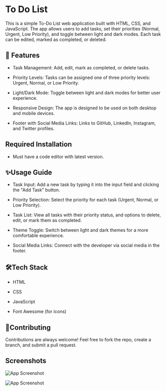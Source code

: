 
# To Do List                      
This is a simple To-Do List web application built with HTML, CSS, and JavaScript. The app allows users to add tasks, set their priorities (Normal, Urgent, Low Priority), and toggle between light and dark modes. Each task can be edited, marked as completed, or deleted.


## 🚀 Features

- Task Management: Add, edit, mark as completed, or delete tasks.

- Priority Levels: Tasks can be assigned one of three priority levels: Urgent, Normal, or Low Priority.

- Light/Dark Mode: Toggle between light and dark modes for better user experience.

- Responsive Design: The app is designed to be used on both desktop and mobile devices.

- Footer with Social Media Links: Links to GitHub, LinkedIn, Instagram, and Twitter profiles.

## Required Installation
- Must have a code editor with latest version. 

## ✨Usage Guide

- Task Input: Add a new task by typing it into the input field and clicking the "Add Task" button.

- Priority Selection: Select the priority for each task (Urgent, Normal, or Low Priority).

- Task List: View all tasks with their priority status, and options to delete, edit, or mark them as completed.

- Theme Toggle: Switch between light and dark themes for a more comfortable experience.

- Social Media Links: Connect with the developer via social media in the footer.











## 🛠️Tech Stack
- HTML

- CSS

- JavaScript

- Font Awesome (for icons)
## 🤝Contributing

Contributions are always welcome!
 Feel free to fork the repo, create a branch, and submit a pull request.
## Screenshots

![App Screenshot]("https://github.com/ritesh025/ToDoList/blob/7abe9776ad7cb9d96ecdf79a453de66731fb2485/Screenshot%202025-04-23%20143621.png")

![App Screenshot]("")


